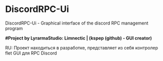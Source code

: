 # DiscordRPC-Ui
DiscordRPC-Ui - Graphical interface of the discord RPC management program

**#Project by LyrarmaStudio: Limnectic | (kspep (github) - GUI creator)**

RU:
Проект находиться в разработке, представляет из себя контролер flet GUI для RPC Discord
